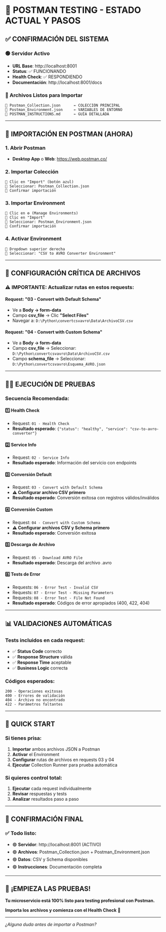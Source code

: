 # 🚀 POSTMAN TESTING - ESTADO ACTUAL Y PASOS

## ✅ CONFIRMACIÓN DEL SISTEMA

### 🟢 Servidor Activo
- **URL Base**: http://localhost:8001
- **Status**: ✅ FUNCIONANDO
- **Health Check**: ✅ RESPONDIENDO
- **Documentación**: http://localhost:8001/docs

### 📁 Archivos Listos para Importar
```
📄 Postman_Collection.json      ← COLECCIÓN PRINCIPAL
📄 Postman_Environment.json     ← VARIABLES DE ENTORNO
📄 POSTMAN_INSTRUCTIONS.md      ← GUÍA DETALLADA
```

---

## 🎯 IMPORTACIÓN EN POSTMAN (AHORA)

### 1. Abrir Postman
- **Desktop App** o **Web**: https://web.postman.co/

### 2. Importar Colección
```
🔸 Clic en "Import" (botón azul)
🔸 Seleccionar: Postman_Collection.json
🔸 Confirmar importación
```

### 3. Importar Environment
```
🔸 Clic en ⚙️ (Manage Environments)
🔸 Clic en "Import" 
🔸 Seleccionar: Postman_Environment.json
🔸 Confirmar importación
```

### 4. Activar Environment
```
🔸 Dropdown superior derecha
🔸 Seleccionar: "CSV to AVRO Converter Environment"
```

---

## 🧪 CONFIGURACIÓN CRÍTICA DE ARCHIVOS

### ⚠️ IMPORTANTE: Actualizar rutas en estos requests:

#### **Request: "03 - Convert with Default Schema"**
- Ve a **Body → form-data**
- Campo **csv_file** → Clic **"Select Files"**
- Navegar a: `D:\Python\convertcsvavro\Data\ArchivoCSV.csv`

#### **Request: "04 - Convert with Custom Schema"**
- Ve a **Body → form-data**
- Campo **csv_file** → Seleccionar: `D:\Python\convertcsvavro\Data\ArchivoCSV.csv`
- Campo **schema_file** → Seleccionar: `D:\Python\convertcsvavro\Esquema_AVRO.json`

---

## 🏃‍♂️ EJECUCIÓN DE PRUEBAS

### Secuencia Recomendada:

#### 1️⃣ **Health Check**
- Request: `01 - Health Check`
- **Resultado esperado**: `{"status": "healthy", "service": "csv-to-avro-converter"}`

#### 2️⃣ **Service Info** 
- Request: `02 - Service Info`
- **Resultado esperado**: Información del servicio con endpoints

#### 3️⃣ **Conversión Default**
- Request: `03 - Convert with Default Schema`
- **⚠️ Configurar archivo CSV primero**
- **Resultado esperado**: Conversión exitosa con registros válidos/inválidos

#### 4️⃣ **Conversión Custom**
- Request: `04 - Convert with Custom Schema`  
- **⚠️ Configurar archivos CSV y Schema primero**
- **Resultado esperado**: Conversión exitosa

#### 5️⃣ **Descarga de Archivo**
- Request: `05 - Download AVRO File`
- **Resultado esperado**: Descarga del archivo .avro

#### 6️⃣ **Tests de Error**
- Requests: `06 - Error Test - Invalid CSV`
- Requests: `07 - Error Test - Missing Parameters` 
- Requests: `08 - Error Test - File Not Found`
- **Resultado esperado**: Códigos de error apropiados (400, 422, 404)

---

## 📊 VALIDACIONES AUTOMÁTICAS

### Tests incluidos en cada request:
- ✅ **Status Code** correcto
- ✅ **Response Structure** válida
- ✅ **Response Time** aceptable
- ✅ **Business Logic** correcta

### Códigos esperados:
```
200 - Operaciones exitosas
400 - Errores de validación
404 - Archivo no encontrado  
422 - Parámetros faltantes
```

---

## 🎯 QUICK START

### Si tienes prisa:
1. **Importar** ambos archivos JSON a Postman
2. **Activar** el Environment
3. **Configurar** rutas de archivos en requests 03 y 04
4. **Ejecutar** Collection Runner para prueba automática

### Si quieres control total:
1. **Ejecutar** cada request individualmente
2. **Revisar** respuestas y tests
3. **Analizar** resultados paso a paso

---

## 🚨 CONFIRMACIÓN FINAL

### ✅ Todo listo:
- 🟢 **Servidor**: http://localhost:8001 (ACTIVO)
- 🟢 **Archivos**: Postman_Collection.json + Postman_Environment.json
- 🟢 **Datos**: CSV y Schema disponibles
- 🟢 **Instrucciones**: Documentación completa

---

## 🎉 ¡EMPIEZA LAS PRUEBAS!

**Tu microservicio está 100% listo para testing profesional con Postman.**

**Importa los archivos y comienza con el Health Check** 🚀

---

*¿Alguna duda antes de importar a Postman?*
